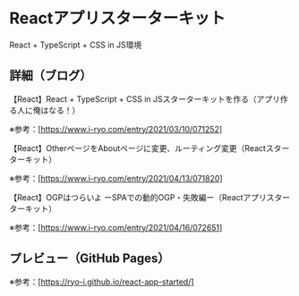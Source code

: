 # Reactアプリスターターキット

React + TypeScript + CSS in JS環境

## 詳細（ブログ）


【React】React + TypeScript + CSS in JSスターターキットを作る（アプリ作る人に俺はなる！）

※参考：[https://www.i-ryo.com/entry/2021/03/10/071252]

【React】OtherページをAboutページに変更、ルーティング変更（Reactスターターキット）

※参考：[https://www.i-ryo.com/entry/2021/04/13/071820]

【React】OGPはつらいよ ーSPAでの動的OGP・失敗編ー（Reactアプリスターターキット）

※参考：[https://www.i-ryo.com/entry/2021/04/16/072651]

## プレビュー（GitHub Pages）

※参考：[https://ryo-i.github.io/react-app-started/]